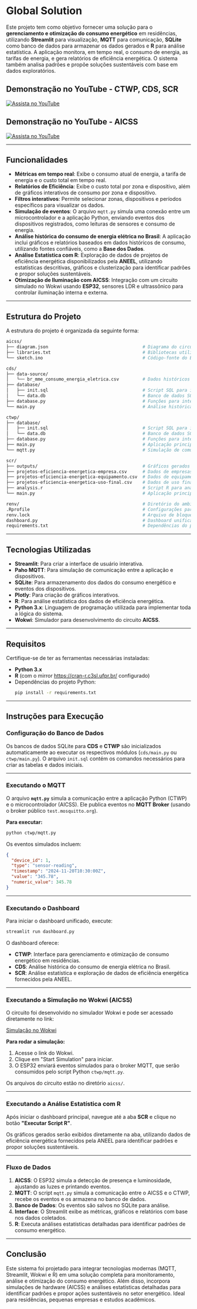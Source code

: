 # Global Solution

Este projeto tem como objetivo fornecer uma solução para o **gerenciamento e otimização do consumo energético** em residências, utilizando **Streamlit** para visualização, **MQTT** para comunicação, **SQLite** como banco de dados para armazenar os dados gerados e **R** para análise estatística. A aplicação monitora, em tempo real, o consumo de energia, as tarifas de energia, e gera relatórios de eficiência energética. O sistema também analisa padrões e propõe soluções sustentáveis com base em dados exploratórios.

## Demonstração no YouTube - CTWP, CDS, SCR

[![Assista no YouTube](https://img.youtube.com/vi/EPctkxhwnlY/0.jpg)](https://youtu.be/EPctkxhwnlY)

## Demonstração no YouTube - AICSS

[![Assista no YouTube](https://img.youtube.com/vi/S_Mf1gLilYA/0.jpg)](https://youtu.be/S_Mf1gLilYA)

---

## Funcionalidades

- **Métricas em tempo real**: Exibe o consumo atual de energia, a tarifa de energia e o custo total em tempo real.
- **Relatórios de Eficiência**: Exibe o custo total por zona e dispositivo, além de gráficos interativos de consumo por zona e dispositivo.
- **Filtros interativos**: Permite selecionar zonas, dispositivos e períodos específicos para visualizar os dados.
- **Simulação de eventos**: O arquivo `mqtt.py` simula uma conexão entre um microcontrolador e a aplicação Python, enviando eventos dos dispositivos registrados, como leituras de sensores e consumo de energia.
- **Análise histórica do consumo de energia elétrica no Brasil**: A aplicação inclui gráficos e relatórios baseados em dados históricos de consumo, utilizando fontes confiáveis, como a **Base dos Dados**.
- **Análise Estatística com R**: Exploração de dados de projetos de eficiência energética disponibilizados pela **ANEEL**, utilizando estatísticas descritivas, gráficos e clusterização para identificar padrões e propor soluções sustentáveis.
- **Otimização de Iluminação com AICSS**: Integração com um circuito simulado no Wokwi usando **ESP32**, sensores LDR e ultrassônico para controlar iluminação interna e externa.

---

## Estrutura do Projeto

A estrutura do projeto é organizada da seguinte forma:

```bash
aicss/
├── diagram.json                                    # Diagrama do circuito no Wokwi
├── libraries.txt                                   # Bibliotecas utilizadas no projeto
└── sketch.ino                                      # Código-fonte do ESP32

cds/
├── data-source/
│   └── br_mme_consumo_energia_eletrica.csv         # Dados históricos do consumo de energia no Brasil
├── database/
│   ├── init.sql                                    # Script SQL para inicializar o banco de dados
│   └── data.db                                     # Banco de dados SQLite (gerado automaticamente)
├── database.py                                     # Funções para interação com o banco de dados
└── main.py                                         # Análise histórica e relatórios do consumo de energia no Brasil

ctwp/
├── database/
│   ├── init.sql                                    # Script SQL para inicializar o banco de dados
│   └── data.db                                     # Banco de dados SQLite (gerado automaticamente)
├── database.py                                     # Funções para interação com o banco de dados
├── main.py                                         # Aplicação principal do Streamlit para eficiência energética
└── mqtt.py                                         # Simulação de comunicação via MQTT

scr/
├── outputs/                                        # Gráficos gerados pelo script R
├── projetos-eficiencia-energetica-empresa.csv      # Dados de empresas
├── projetos-eficiencia-energetica-equipamento.csv  # Dados de equipamentos
├── projetos-eficiencia-energetica-uso-final.csv    # Dados de uso final
├── analysis.r                                      # Script R para análise exploratória
└── main.py                                         # Aplicação principal do Streamlit para exibir gráficos e executar o script R

renv/                                               # Diretório do ambiente isolado R (gerenciado pelo renv)
.Rprofile                                           # Configurações para inicialização do ambiente R
renv.lock                                           # Arquivo de bloqueio do renv para reproduzir o ambiente R
dashboard.py                                        # Dashboard unificado para CTWP, CDS e SCR
requirements.txt                                    # Dependências do projeto
```

---

## Tecnologias Utilizadas

- **Streamlit**: Para criar a interface de usuário interativa.
- **Paho MQTT**: Para simulação de comunicação entre a aplicação e dispositivos.
- **SQLite**: Para armazenamento dos dados do consumo energético e eventos dos dispositivos.
- **Plotly**: Para criação de gráficos interativos.
- **R**: Para análise estatística dos dados de eficiência energética.
- **Python 3.x**: Linguagem de programação utilizada para implementar toda a lógica do sistema.
- **Wokwi**: Simulador para desenvolvimento do circuito **AICSS**.

---

## Requisitos

Certifique-se de ter as ferramentas necessárias instaladas:

- **Python 3.x**
- **R** (com o mirror <https://cran-r.c3sl.ufpr.br/> configurado)
- Dependências do projeto Python:
  ```bash
  pip install -r requirements.txt
  ```

---

## Instruções para Execução

### Configuração do Banco de Dados

Os bancos de dados SQLite para **CDS** e **CTWP** são inicializados automaticamente ao executar os respectivos módulos (`cds/main.py` ou `ctwp/main.py`). O arquivo `init.sql` contém os comandos necessários para criar as tabelas e dados iniciais.

---

### Executando o MQTT

O arquivo **`mqtt.py`** simula a comunicação entre a aplicação Python (CTWP) e o microcontrolador (AICSS). Ele publica eventos no **MQTT Broker** (usando o broker público `test.mosquitto.org`).

**Para executar:**

```bash
python ctwp/mqtt.py
```

Os eventos simulados incluem:

```json
{
  "device_id": 1,
  "type": "sensor-reading",
  "timestamp": "2024-11-20T10:30:00Z",
  "value": "345.78",
  "numeric_value": 345.78
}
```

---

### Executando o Dashboard

Para iniciar o dashboard unificado, execute:

```bash
streamlit run dashboard.py
```

O dashboard oferece:

- **CTWP**: Interface para gerenciamento e otimização de consumo energético em residências.
- **CDS**: Análise histórica do consumo de energia elétrica no Brasil.
- **SCR**: Análise estatística e exploração de dados de eficiência energética fornecidos pela ANEEL.

---

### Executando a Simulação no Wokwi (AICSS)

O circuito foi desenvolvido no simulador Wokwi e pode ser acessado diretamente no link:

[Simulação no Wokwi](https://wokwi.com/projects/414702202497227777)

**Para rodar a simulação:**

1. Acesse o link do Wokwi.
2. Clique em "Start Simulation" para iniciar.
3. O ESP32 enviará eventos simulados para o broker MQTT, que serão consumidos pelo script Python `ctwp/mqtt.py`.

Os arquivos do circuito estão no diretório `aicss/`.

---

### Executando a Análise Estatística com R

Após iniciar o dashboard principal, navegue até a aba **SCR** e clique no botão **"Executar Script R"**.

Os gráficos gerados serão exibidos diretamente na aba, utilizando dados de eficiência energética fornecidos pela ANEEL para identificar padrões e propor soluções sustentáveis.

---

### Fluxo de Dados

1. **AICSS**: O ESP32 simula a detecção de presença e luminosidade, ajustando as luzes e printando eventos.
2. **MQTT**: O script `mqtt.py` simula a comunicação entre o AICSS e o CTWP, recebe os eventos e os armazena no banco de dados.
3. **Banco de Dados**: Os eventos são salvos no SQLite para análise.
4. **Interface**: O Streamlit exibe as métricas, gráficos e relatórios com base nos dados coletados.
5. **R**: Executa análises estatísticas detalhadas para identificar padrões de consumo energético.

---

## Conclusão

Este sistema foi projetado para integrar tecnologias modernas (MQTT, Streamlit, Wokwi e R) em uma solução completa para monitoramento, análise e otimização do consumo energético. Além disso, incorpora simulações de hardware (AICSS) e análises estatísticas detalhadas para identificar padrões e propor ações sustentáveis no setor energético. Ideal para residências, pequenas empresas e estudos acadêmicos.
